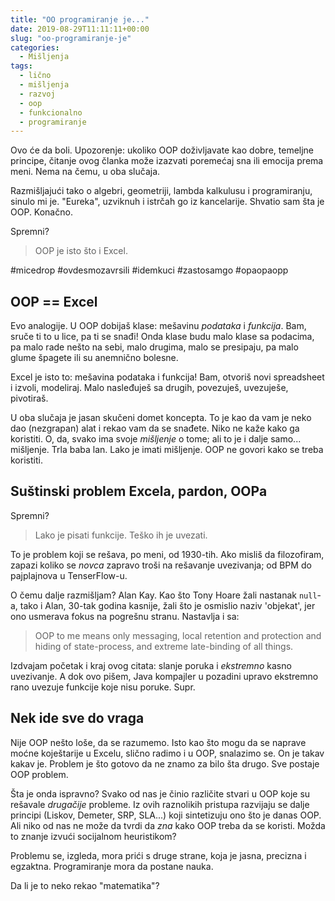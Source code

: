 ```yaml
---
title: "OO programiranje je..."
date: 2019-08-29T11:11:11+00:00
slug: "oo-programiranje-je"
categories:
  - Mišljenja
tags:
  - lično
  - mišljenja
  - razvoj
  - oop
  - funkcionalno
  - programiranje
---
```


Ovo će da boli. Upozorenje: ukoliko OOP doživljavate kao dobre, temeljne principe, čitanje ovog članka može izazvati poremećaj sna ili emocija prema meni. Nema na čemu, u oba slučaja.
<!--more-->

Razmišljajući tako o algebri, geometriji, lambda kalkulusu i programiranju, sinulo mi je. "Eureka", uzviknuh i istrčah go iz kancelarije. Shvatio sam šta je OOP. Konačno.

Spremni?

> OOP je isto što i Excel.

\#micedrop \#ovdesmozavrsili \#idemkuci \#zastosamgo \#opaopaopp

## OOP == Excel

Evo analogije. U OOP dobijaš klase: mešavinu _podataka_ i _funkcija_. Bam, sruče ti to u lice, pa ti se snađi! Onda klase budu malo klase sa podacima, pa malo rade nešto na sebi, malo drugima, malo se presipaju, pa malo glume špagete ili su anemnično bolesne.

Excel je isto to: mešavina podataka i funkcija! Bam, otvoriš novi spreadsheet i izvoli, modeliraj. Malo nasleđuješ sa drugih, povezuješ, uvezuješe, pivotiraš.

U oba slučaja je jasan skučeni domet koncepta. To je kao da vam je neko dao (nezgrapan) alat i rekao vam da se snađete. Niko ne kaže kako ga koristiti. O, da, svako ima svoje _mišljenje_ o tome; ali to je i dalje samo... mišljenje. Trla baba lan. Lako je imati mišljenje. OOP ne govori kako se treba koristiti.

## Suštinski problem Excela, pardon, OOPa

Spremni?

> Lako je pisati funkcije. Teško ih je uvezati.

To je problem koji se rešava, po meni, od 1930-tih. Ako misliš da filozofiram, zapazi koliko se _novca_ zapravo troši na rešavanje uvezivanja; od BPM do pajplajnova u TenserFlow-u.

O čemu dalje razmišljam? Alan Kay. Kao što Tony Hoare žali nastanak `null`-a, tako i Alan, 30-tak godina kasnije, žali što je osmislio naziv 'objekat', jer ono usmerava fokus na pogrešnu stranu. Nastavlja i sa:

> OOP to me means only messaging, local retention and protection and hiding of state-process, and extreme late-binding of all things.

Izdvajam početak i kraj ovog citata: slanje poruka i _ekstremno_ kasno uvezivanje. A dok ovo pišem, Java kompajler u pozadini upravo ekstremno rano uvezuje funkcije koje nisu poruke. Supr.

## Nek ide sve do vraga

Nije OOP nešto loše, da se razumemo. Isto kao što mogu da se naprave moćne koještarije u Excelu, slično radimo i u OOP, snalazimo se. On je takav kakav je. Problem je što gotovo da ne znamo za bilo šta drugo. Sve postaje OOP problem.

Šta je onda ispravno? Svako od nas je činio različite stvari u OOP koje su rešavale _drugačije_ probleme. Iz ovih raznolikih pristupa razvijaju se dalje principi (Liskov, Demeter, SRP, SLA...) koji sintetizuju ono što je danas OOP. Ali niko od nas ne može da tvrdi da _zna_ kako OOP treba da se koristi. Možda to znanje izvući socijalnom heuristikom?

Problemu se, izgleda, mora prići s druge strane, koja je jasna, precizna i egzaktna. Programiranje mora da postane nauka.

Da li je to neko rekao "matematika"?